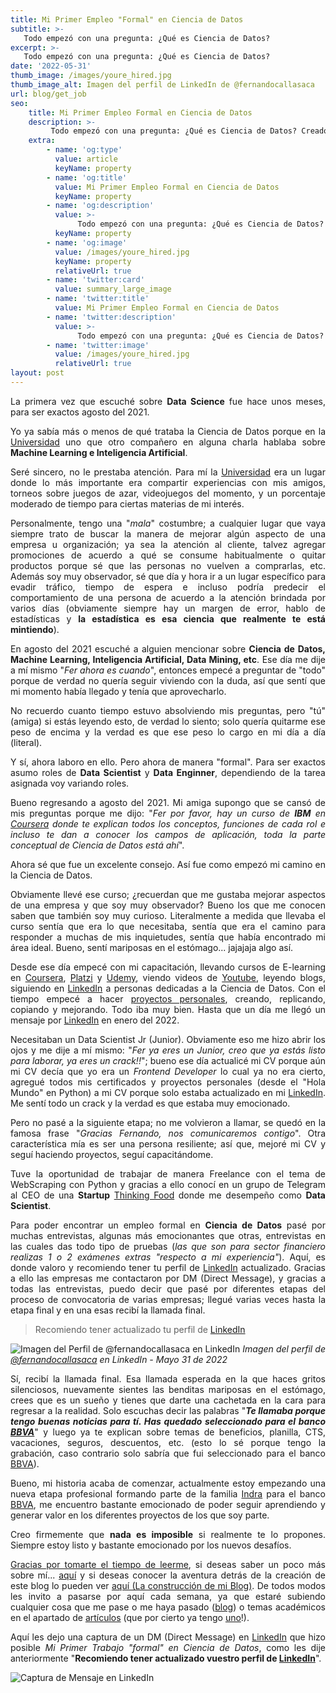 ```yaml
---
title: Mi Primer Empleo "Formal" en Ciencia de Datos
subtitle: >-
   Todo empezó con una pregunta: ¿Qué es Ciencia de Datos?
excerpt: >-
   Todo empezó con una pregunta: ¿Qué es Ciencia de Datos?
date: '2022-05-31'
thumb_image: /images/youre_hired.jpg
thumb_image_alt: Imagen del perfil de LinkedIn de @fernandocallasaca
url: blog/get_job
seo:
    title: Mi Primer Empleo Formal en Ciencia de Datos
    description: >-
         Todo empezó con una pregunta: ¿Qué es Ciencia de Datos? Creado por @fernandocallasaca
    extra:
        - name: 'og:type'
          value: article
          keyName: property
        - name: 'og:title'
          value: Mi Primer Empleo Formal en Ciencia de Datos
          keyName: property
        - name: 'og:description'
          value: >-
               Todo empezó con una pregunta: ¿Qué es Ciencia de Datos? Creado por @fernandocallasaca
          keyName: property
        - name: 'og:image'
          value: /images/youre_hired.jpg
          keyName: property
          relativeUrl: true
        - name: 'twitter:card'
          value: summary_large_image
        - name: 'twitter:title'
          value: Mi Primer Empleo Formal en Ciencia de Datos
        - name: 'twitter:description'
          value: >-
               Todo empezó con una pregunta: ¿Qué es Ciencia de Datos? Creado por @fernandocallasaca
        - name: 'twitter:image'
          value: /images/youre_hired.jpg
          relativeUrl: true
layout: post
---
```

<div style="text-align: justify;">

La primera vez que escuché sobre **Data Science** fue hace unos meses, para ser exactos agosto del 2021.

Yo ya sabía más o menos de qué trataba la Ciencia de Datos porque en la <a href = 'http://www.unsaac.edu.pe/' target="_blank">Universidad</a> uno que otro compañero en alguna charla hablaba sobre **Machine Learning e Inteligencia Artificial**.

Seré sincero, no le prestaba atención. Para mí la <a href = 'http://www.unsaac.edu.pe/' target="_blank">Universidad</a> era un lugar donde lo más importante era compartir experiencias con mis amigos, torneos sobre juegos de azar, videojuegos del momento, y un porcentaje moderado de tiempo para ciertas materias de mi interés.

Personalmente, tengo una "*mala*" costumbre; a cualquier lugar que vaya siempre trato de buscar la manera de mejorar algún aspecto de una empresa u organización; ya sea la atención al cliente, talvez agregar promociones de acuerdo a qué se consume habitualmente o quitar productos porque sé que las personas no vuelven a comprarlas, etc. Además soy muy observador, sé que día y hora ir a un lugar específico para evadir tráfico, tiempo de espera e incluso podría predecir el comportamiento de una persona de acuerdo a la atención brindada por varios días (obviamente siempre hay un margen de error, hablo de estadísticas y **la estadística es esa ciencia que realmente te está mintiendo**).

En agosto del 2021 escuché a alguien mencionar sobre **Ciencia de Datos, Machine Learning, Inteligencia Artificial, Data Mining, etc**. Ese día me dije a mí mismo "*Fer ahora es cuando*", entonces empecé a preguntar de "todo" porque de verdad no quería seguir viviendo con la duda, así que sentí que mi momento había llegado y tenía que aprovecharlo.

No recuerdo cuanto tiempo estuvo absolviendo mis preguntas, pero "tú" (amiga) si estás leyendo esto, de verdad lo siento; solo quería quitarme ese peso de encima y la verdad es que ese peso lo cargo en mi día a día (literal).

Y sí, ahora laboro en ello. Pero ahora de manera "formal". Para ser exactos asumo roles de **Data Scientist** y **Data Enginner**, dependiendo de la tarea asignada voy variando roles.

Bueno regresando a agosto del 2021. Mi amiga supongo que se cansó de mis preguntas porque me dijo: "*Fer por favor, hay un curso de <strong>IBM</strong> en <a href = 'https://www.coursera.org/' target="_blank">Coursera</a> donde te explican todos los conceptos, funciones de cada rol e incluso te dan a conocer los campos de aplicación, toda la parte conceptual de Ciencia de Datos está ahí*".

Ahora sé que fue un excelente consejo. Así fue como empezó mi camino en la Ciencia de Datos.

Obviamente llevé ese curso; ¿recuerdan que me gustaba mejorar aspectos de una empresa y que soy muy observador? Bueno los que me conocen saben que también soy muy curioso. Literalmente a medida que llevaba el curso sentía que era lo que necesitaba, sentía que era el camino para responder a muchas de mis inquietudes, sentía que había encontrado mi área ideal. Bueno, sentí mariposas en el estómago... jajajaja algo así.

Desde ese día empecé con mi capacitación, llevando cursos de E-learning en <a href = 'https://www.coursera.org/' target="_blank">Coursera</a>, <a href = 'https://platzi.com/p/fernandocallasaca/' target="_blank">Platzi</a> y <a href = 'https://www.udemy.com/' target="_blank">Udemy</a>, viendo videos de <a href = 'https://www.youtube.com/' target="_blank">Youtube</a>, leyendo blogs, siguiendo en <a href = 'https://www.linkedin.com/in/fernandocallasaca' target="_blank">LinkedIn</a> a personas dedicadas a la Ciencia de Datos. Con el tiempo empecé a hacer <a href = 'https://github.com/fernandocallasaca' target="_blank">proyectos personales</a>, creando, replicando, copiando y mejorando. Todo iba muy bien. Hasta que un día me llegó un mensaje por <a href = 'https://www.linkedin.com/in/fernandocallasaca' target="_blank">LinkedIn</a> en enero del 2022.

Necesitaban un Data Scientist Jr (Junior). Obviamente eso me hizo abrir los ojos y me dije a mí mismo: "*Fer ya eres un Junior, creo que ya estás listo para laborar, ya eres un crack!!*"; bueno ese día actualicé mi CV porque aún mi CV decía que yo era un *Frontend Developer* lo cual ya no era cierto, agregué todos mis certificados y proyectos personales (desde el "Hola Mundo" en Python) a mi CV porque solo estaba actualizado en mi <a href = 'https://www.linkedin.com/in/fernandocallasaca' target="_blank">LinkedIn</a>. Me sentí todo un crack y la verdad es que estaba muy emocionado.

Pero no pasé a la siguiente etapa; no me volvieron a llamar, se quedó en la famosa frase "*Gracias Fernando, nos comunicaremos contigo*". Otra característica mía es ser una persona resiliente; así que, mejoré mi CV y seguí haciendo proyectos, seguí capacitándome.

Tuve la oportunidad de trabajar de manera Freelance con el tema de WebScraping con Python y gracias a ello conocí en un grupo de Telegram al CEO de una **Startup** <a href = 'https://thinkingfood-platzi.web.app/home' target="_blank">Thinking Food</a> donde me desempeño como **Data Scientist**.

Para poder encontrar un empleo formal en **Ciencia de Datos** pasé por muchas entrevistas, algunas más emocionantes que otras, entrevistas en las cuales das todo tipo de pruebas (*las que son para sector financiero realizas 1 o 2 exámenes extras "respecto a mi experiencia"*). Aquí, es donde valoro y recomiendo tener tu perfil de <a href = 'https://www.linkedin.com/in/fernandocallasaca' target="_blank">LinkedIn</a> actualizado. Gracias a ello las empresas me contactaron por DM (Direct Message), y gracias a todas las entrevistas, puedo decir que pasé por diferentes etapas del proceso de convocatoria de varias empresas; llegué varias veces hasta la etapa final y en una esas recibí la llamada final.

> Recomiendo tener actualizado tu perfil de <a href = 'https://www.linkedin.com/in/fernandocallasaca' target="_blank">LinkedIn</a>

![Imagen del Perfil de @fernandocallasaca en LinkedIn](/images/linkedin_profile.png)
*Imagen del perfil de <a href = 'https://www.linkedin.com/in/fernandocallasaca' target="_blank">@fernandocallasaca</a> en LinkedIn - Mayo 31 de 2022*

Sí, recibí la llamada final. Esa llamada esperada en la que haces gritos silenciosos, nuevamente sientes las benditas mariposas en el estómago, crees que es un sueño y tienes que darte una cachetada en la cara para regresar a la realidad. Solo escuchas decir las palabras "***Te llamaba porque tengo buenas noticias para tí. Has quedado seleccionado para el banco <a href = 'https://www.bbva.pe/' target="_blank">BBVA</a>***" y luego ya te explican sobre temas de beneficios, planilla, CTS, vacaciones, seguros, descuentos, etc. (esto lo sé porque tengo la grabación, caso contrario solo sabría que fui seleccionado para el banco <a href = 'https://www.bbva.pe/' target="_blank">BBVA</a>).

Bueno, mi historia acaba de comenzar, actualmente estoy empezando una nueva etapa profesional formando parte de la familia <a href = 'https://www.indracompany.com/' target="_blank">Indra</a> para el banco <a href = 'https://www.bbva.pe/' target="_blank">BBVA</a>, me encuentro bastante emocionado de poder seguir aprendiendo y generar valor en los diferentes proyectos de los que soy parte.

Creo firmemente que **nada es imposible** si realmente te lo propones. Siempre estoy listo y bastante emocionado por los nuevos desafíos.

<u>Gracias por tomarte el tiempo de leerme</u>, si deseas saber un poco más sobre mí... <a href = 'https://fernandocallasaca.com/about/' target="_blank">aquí</a> y si deseas conocer la aventura detrás de la creación de este blog lo pueden ver <a href = 'https://fernandocallasaca.com/blog/mi_blog/' target="_blank">aquí (La construcción de mi Blog)</a>. De todos modos les invito a pasarse por aquí cada semana, ya que estaré subiendo cualquier cosa que me pase o me haya pasado (<a href = 'https://fernandocallasaca.com/blog/' target="_blank">blog</a>) o temas académicos en el apartado de <a href = 'https://fernandocallasaca.com/articulo/' target="_blank">artículos</a> (que por cierto ya tengo <a href = 'https://fernandocallasaca.com/articulo/no_code_low_code/' target="_blank">uno</a>!).

Aquí les dejo una captura de un DM (Direct Message) en <a href = 'https://www.linkedin.com/in/fernandocallasaca' target="_blank">LinkedIn</a> que hizo posible *Mi Primer Trabajo "formal" en Ciencia de Datos*, como les dije anteriormente "**Recomiendo tener actualizado vuestro perfil de <a href = 'https://www.linkedin.com/in/fernandocallasaca' target="_blank">LinkedIn</a>**".

![Captura de Mensaje en LinkedIn](/images/message_linkedin.png)

</div>
